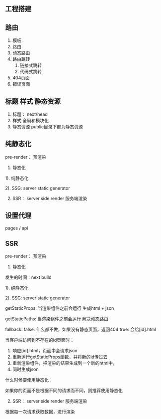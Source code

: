 ## 工程搭建

## 路由
1. 模板
2. 路由
3. 动态路由
4. 路由跳转
   1. 链接式跳转
   2. 代码式跳转
5. 404页面
6. 错误页面

## 标题 样式 静态资源
1. 标题： next/head
2. 样式  全局和模块化
3. 静态资源  public目录下都为静态资源

## 纯静态化
pre-render： 预渲染

1. 静态化

1). 纯静态化

2). SSG: server static generator

2. SSR： server side render  服务端渲染

## 设置代理
pages / api 

## SSR
pre-render： 预渲染

1. 静态化

发生的时间：next build

1). 纯静态化

2). SSG: server static generator

getStaticProps: 当渲染组件之前会运行  生成html + json

getStaticPaths: 当渲染组件之前会运行  解决动态路由

fallback: 
false: 什么都不做，如果没有静态页面，返回404
true: 会给[id].html

当客户端访问到不存在的id页面时：
1. 响应[id].html，页面中会请求json
2. 重新运行getStaticProps函数，并将新的id传过去
3. 重新渲染组件，把渲染的结果生成到一个新的html中，
4. 同时生成json

什么时候要使用静态化：

如果你的页面不是根据不同的请求而不同，则推荐使用静态化

2. SSR： server side render  服务端渲染

根据每一次请求获取数据，进行渲染
